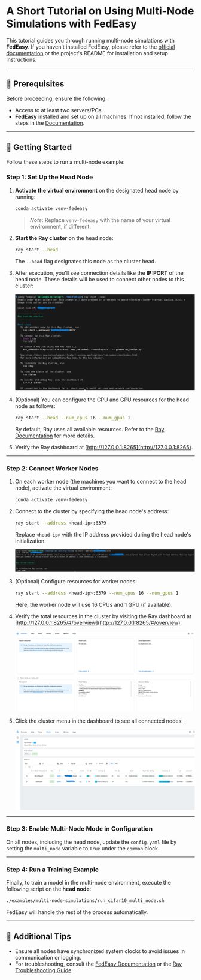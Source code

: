 # A Short Tutorial on Using Multi-Node Simulations with FedEasy

This tutorial guides you through running multi-node simulations with **FedEasy**. If you haven't installed FedEasy, please refer to the [official documentation](https://fedeasy.readthedocs.io) or the project's README for installation and setup instructions.

---

## 📜 Prerequisites

Before proceeding, ensure the following:

- Access to at least two servers/PCs.
- **FedEasy** installed and set up on all machines. If not installed, follow the steps in the [Documentation](https://fedeasy.readthedocs.io).

---

## 🚀 Getting Started

Follow these steps to run a multi-node example:

### Step 1: Set Up the Head Node

1. **Activate the virtual environment** on the designated head node by running:
   ```bash
   conda activate venv-fedeasy
   ```
   > _Note_: Replace `venv-fedeasy` with the name of your virtual environment, if different.

2. **Start the Ray cluster** on the head node:
   ```bash
   ray start --head
   ```
   The `--head` flag designates this node as the cluster head.

3. After execution, you'll see connection details like the **IP:PORT** of the head node. These details will be used to connect other nodes to this cluster:

   ![Ray Head Node Initialization](../../docs/imgs/head_node.png "Initialization of Head Node")

4. (Optional) You can configure the CPU and GPU resources for the head node as follows:
   ```bash
   ray start --head --num_cpus 16 --num_gpus 1
   ```
   By default, Ray uses all available resources. Refer to the [Ray Documentation](https://docs.ray.io/en/latest/ray-core/configure.html) for more details.

5. Verify the Ray dashboard at [http://127.0.0.1:8265](http://127.0.0.1:8265).

---

### Step 2: Connect Worker Nodes

1. On each worker node (the machines you want to connect to the head node), activate the virtual environment:
   ```bash
   conda activate venv-fedeasy
   ```

2. Connect to the cluster by specifying the head node's address:
   ```bash
   ray start --address <head-ip>:6379
   ```
   Replace `<head-ip>` with the IP address provided during the head node's initialization.

   ![Add Node to Cluster](../../docs/imgs/add_node.png "Add a New Node to the Cluster")

3. (Optional) Configure resources for worker nodes:
   ```bash
   ray start --address <head-ip>:6379 --num_cpus 16 --num_gpus 1
   ```
   Here, the worker node will use 16 CPUs and 1 GPU (if available).

4. Verify the total resources in the cluster by visiting the Ray dashboard at [http://127.0.0.1:8265/#/overview](http://127.0.0.1:8265/#/overview).

   ![Dashboard Overview](../../docs/imgs/dashboard_overview.png "Overview of Dashboard")

5. Click the cluster menu in the dashboard to see all connected nodes:

   ![View Nodes in Cluster](../../docs/imgs/dashboard_cluster.png "Cluster View")

---

### Step 3: Enable Multi-Node Mode in Configuration

On all nodes, including the head node, update the `config.yaml` file by setting the `multi_node` variable to `True` under the `common` block.

---

### Step 4: Run a Training Example

Finally, to train a model in the multi-node environment, execute the following script on the **head node**:
```bash
./examples/multi-node-simulations/run_cifar10_multi_node.sh
```
FedEasy will handle the rest of the process automatically.

---

## 🌟 Additional Tips

- Ensure all nodes have synchronized system clocks to avoid issues in communication or logging.
- For troubleshooting, consult the [FedEasy Documentation](https://fedeasy.readthedocs.io) or the [Ray Troubleshooting Guide](https://docs.ray.io/en/latest/troubleshooting.html).

